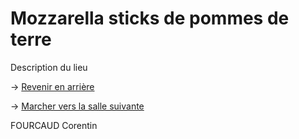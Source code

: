 # **Mozzarella sticks de pommes de terre**

Description du lieu

-> [Revenir en arrière](https://github.com/cfourcaud/TP2_GRP3_Labyrinthe/blob/main/Salle1.md)

-> [Marcher vers la salle suivante](https://github.com/cfourcaud/TP2_GRP3_Labyrinthe/blob/main/Salle10.md)

FOURCAUD Corentin
